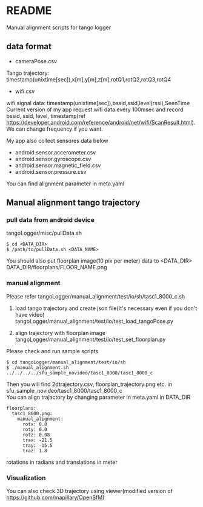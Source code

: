 # README #

Manual alignment scripts for tango logger  

## data format ##
* cameraPose.csv  

Tango trajectory: timestamp(unixtime[sec]),x[m],y[m],z[m],rotQ1,rotQ2,rotQ3,rotQ4

* wifi.csv  

wifi signal data: timestamp(unixtime[sec]),bssid,ssid,level(rssi),SeenTime  
Current version of my app request wifi data every 100msec and record bssid, ssid, level, timestamp(ref https://developer.android.com/reference/android/net/wifi/ScanResult.html).  
We can change frequency if you want.  

My app also collect sensores data below

* android.sensor.accerometer.csv  
* android.sensor.gyroscope.csv  
* android.sensor.magnetic_field.csv  
* android.sensor.pressure.csv  

You can find alignment parameter in meta.yaml  

## Manual alignment tango trajectory ##
### pull data from android device ###
tangoLogger/misc/pullData.sh
```
$ cd <DATA_DIR>
$ /path/to/pullData.sh <DATA_NAME>
```

You should also put floorplan image(10 pix per meter) data to <DATA_DIR>  
DATA_DIR/floorplans/FLOOR_NAME.png

### manual alignment ###
Please refer tangoLogger/manual_alignment/test/io/sh/tasc1_8000_c.sh

1. load tango trajectory and create json file(It's necessary even if you don't have video)  
tangoLogger/manual_alignment/test/io/test_load_tangoPose.py

2. align trajectory with floorplan image  
tangoLogger/manual_alignment/test/io/test_set_floorplan.py  

Please check and run sample scripts  
```
$ cd tangoLogger/manual_alignment/test/io/sh
$ ./manual_alignment.sh ../../../../sfu_sample_novideo/tasc1_8000/tasc1_8000_c
```
Then you will find 2dtrajectory.csv, floorplan_trajectory.png etc. in sfu_sample_novideo/tasc1_8000/tasc1_8000_c  
You can align trajactory by changing parameter in meta.yaml in DATA_DIR  
```
floorplans:
  tasc1_8000.png:
    manual_alignment:
      rotx: 0.0
      roty: 0.0
      rotz: 0.08
      trax: -21.5
      tray: -15.5
      traz: 1.8
```
rotations in radians and translations in meter  

### Visualization ###
You can also check 3D trajectory using viewer(modified version of https://github.com/mapillary/OpenSfM)
